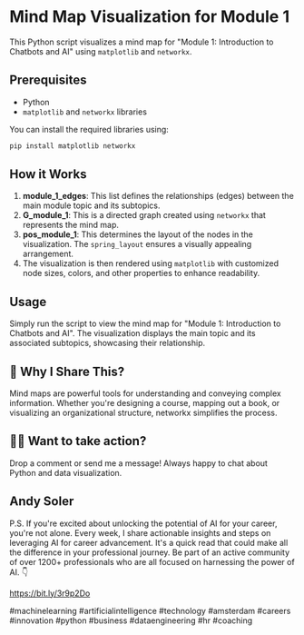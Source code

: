 

# Mind Map Visualization for Module 1

This Python script visualizes a mind map for "Module 1: Introduction to Chatbots and AI" using `matplotlib` and `networkx`.

## Prerequisites

- Python
- `matplotlib` and `networkx` libraries

You can install the required libraries using:

```bash
pip install matplotlib networkx
```

## How it Works

1. **module_1_edges**: This list defines the relationships (edges) between the main module topic and its subtopics.
2. **G_module_1**: This is a directed graph created using `networkx` that represents the mind map.
3. **pos_module_1**: This determines the layout of the nodes in the visualization. The `spring_layout` ensures a visually appealing arrangement.
4. The visualization is then rendered using `matplotlib` with customized node sizes, colors, and other properties to enhance readability.

## Usage

Simply run the script to view the mind map for "Module 1: Introduction to Chatbots and AI". The visualization displays the main topic and its associated subtopics, showcasing their relationship.

## 📝 Why I Share This? 

Mind maps are powerful tools for understanding and conveying complex information. Whether you're designing a course, mapping out a book, or visualizing an organizational structure, networkx simplifies the process.

## 👩‍💻 Want to take action? 

Drop a comment or send me a message! Always happy to chat about Python and data visualization.

## Andy Soler

P.S. If you're excited about unlocking the potential of AI for your career, you're not alone. Every week, I share actionable insights and steps on leveraging AI for career advancement. It's a quick read that could make all the difference in your professional journey. Be part of an active community of over 1200+ professionals who are all focused on harnessing the power of AI. 👇 

https://bit.ly/3r9p2Do

#machinelearning #artificialintelligence #technology #amsterdam #careers #innovation #python #business #dataengineering #hr #coaching
